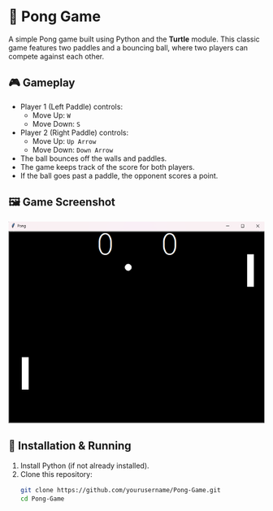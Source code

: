 # 🏓 Pong Game  

A simple Pong game built using Python and the **Turtle** module. This classic game features two paddles and a bouncing ball, where two players can compete against each other.  

## 🎮 Gameplay  
- Player 1 (Left Paddle) controls:  
  - Move Up: `W`  
  - Move Down: `S`  
- Player 2 (Right Paddle) controls:  
  - Move Up: `Up Arrow`  
  - Move Down: `Down Arrow`  
- The ball bounces off the walls and paddles.  
- The game keeps track of the score for both players.  
- If the ball goes past a paddle, the opponent scores a point.  

## 🖼️ Game Screenshot  
![Pong Game Screenshot](image.png)


## 🚀 Installation & Running  
1. Install Python (if not already installed).  
2. Clone this repository:  
   ```sh
   git clone https://github.com/yourusername/Pong-Game.git
   cd Pong-Game
